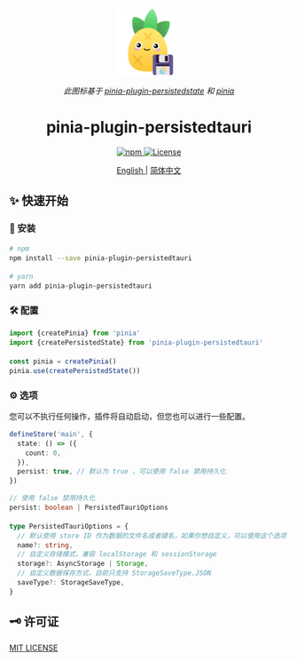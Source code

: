 <p align="center">
    <img src="./docs/images/logo.png" width="120" height="120" alt="logo">
</p>

<p align="center">
    <i>此图标基于
    <a href="https://prazdevs.github.io/pinia-plugin-persistedstate/">pinia-plugin-persistedstate</a>
    和 
    <a href="https://pinia.vuejs.org/">pinia</a></i>
</p>

<h1 align="center">pinia-plugin-persistedtauri</h1>

<p align="center">
  <a href="https://www.npmjs.com/package/pinia-plugin-persistedstate">
    <img alt="npm" src="https://img.shields.io/npm/v/pinia-plugin-persistedstate?color=%23c12127&label=version&logo=npm" />
  </a>
  <a href="https://github.com/prazdevs/pinia-plugin-persistedstate/tree/HEAD/LICENSE">
    <img alt="License" src="https://img.shields.io/github/license/prazdevs/pinia-plugin-persistedstate?color=%233da639&logo=open%20source%20initiative" />
  </a>
</p>

<p align="center">
  <a href="./README.md" alt="pinia-plugin-persistedtauri english docs" >
    English
  </a>
  |
  <a href="./README-zh.md" alt="pinia-plugin-persistedtauri chinese docs" >
    简体中文
  </a>
</p>

## ✨ 快速开始

### 🚚 安装

```bash
# npm
npm install --save pinia-plugin-persistedtauri

# yarn
yarn add pinia-plugin-persistedtauri
```

### 🛠 配置

```ts
import {createPinia} from 'pinia'
import {createPersistedState} from 'pinia-plugin-persistedtauri'

const pinia = createPinia()
pinia.use(createPersistedState())
```

### ⚙️ 选项

您可以不执行任何操作，插件将自动启动，但您也可以进行一些配置。

```ts
defineStore('main', {
  state: () => ({
    count: 0,
  }),
  persist: true, // 默认为 true ，可以使用 false 禁用持久化
})
```

```ts
// 使用 false 禁用持久化
persist: boolean | PersistedTauriOptions

type PersistedTauriOptions = {
  // 默认使用 store ID 作为数据的文件名或者键名，如果你想自定义，可以使用这个选项
  name?: string,
  // 自定义存储模式，兼容 localStorage 和 sessionStorage
  storage?: AsyncStorage | Storage,
  // 自定义数据保存方式，目前只支持 StorageSaveType.JSON
  saveType?: StorageSaveType,
}
```

## 🗝️ 许可证

[MIT LICENSE](./LICENSE)

